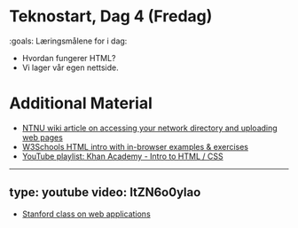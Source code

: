 # Teknostart, Dag 4 (Fredag)

:goals: Læringsmålene for i dag:
* Hvordan fungerer HTML?
* Vi lager vår egen nettside.

# Additional Material

* [NTNU wiki article on accessing your network directory and uploading web pages](https://i.ntnu.no/wiki/-/wiki/Norsk/Lag+nettside+på+folk-ntnu-no )
* [W3Schools HTML intro with in-browser examples & exercises](https://www.w3schools.com/html/html_intro.asp)
* [YouTube playlist: Khan Academy -  Intro to HTML / CSS](https://www.youtube.com/playlist?list=PLfloRV9R6_kRQihyrQV9eVYt32KNGqXRo)
---
type: youtube
video: ItZN6o0ylao
---


* [Stanford class on web applications](https://web.stanford.edu/class/cs142/lectures.html)
